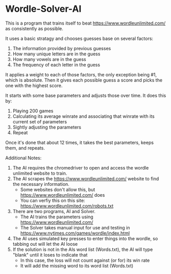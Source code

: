 # Wordle-Solver-AI

This is a program that trains itself to beat https://www.wordleunlimited.com/ as consistently as possible.

It uses a basic stratagy and chooses guesses base on several factors:
1. The information provided by previous guesses
2. How many unique letters are in the guess
3. How many vowels are in the guess
4. The frequency of each letter in the guess

It applies a weight to each of those factors, the only exception being #1, which is absolute.
Then it gives each possible guess a score and picks the one with the highest score.

It starts with some base parameters and adjusts those over time. It does this by:
1. Playing 200 games
2. Calculating its average winrate and associating that winrate with its current set of parameters
3. Sightly adjusting the parameters
4. Repeat

Once it's done that about 12 times, it takes the best parameters, keeps them, and repeats.

Additional Notes:
1. The AI requires the chromedriver to open and access the wordle unlimited website to train.
2. The AI scrapes the https://www.wordleunlimited.com/ website to find the necessary information.
      - Some websites don't allow this, but https://www.wordleunlimited.com/ does
      - You can verfiy this on this site: https://www.wordleunlimited.com/robots.txt
3. There are two programs, AI and Solver. 
      - The AI trains the parameters using https://www.wordleunlimited.com/
      - The Solver takes manual input for use and testing in https://www.nytimes.com/games/wordle/index.html
4. The AI uses simulated key presses to enter things into the wordle, so tabbing out will let the AI loose
5. If the solution is not in the AIs word list (Words.txt), the AI will type "blank" until it loses to indicate that
      - In this case, the loss will not count against (or for) its win rate
      - It will add the missing word to its word list (Words.txt)
 

